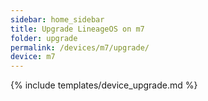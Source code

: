 ```yaml
---
sidebar: home_sidebar
title: Upgrade LineageOS on m7
folder: upgrade
permalink: /devices/m7/upgrade/
device: m7
---
```

{% include templates/device_upgrade.md %}
